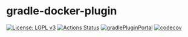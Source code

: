 # gradle-docker-plugin
[![License: LGPL v3](https://img.shields.io/badge/License-LGPL%20v3-blue.svg)](https://www.gnu.org/licenses/gpl-3.0)
[![Actions Status](https://github.com/f-u-z-z-l-e/semver-plugin/workflows/build/badge.svg)](https://github.com/f-u-z-z-l-e/gradle-docker-plugin/actions)
[![gradlePluginPortal](https://img.shields.io/maven-metadata/v/https/plugins.gradle.org/m2/ch/fuzzle/gradle/docker-plugin/ch.fuzzle.gradle.docker-plugin.gradle.plugin/maven-metadata.xml.svg?label=gradlePluginPortal)](https://plugins.gradle.org/plugin/ch.fuzzle.gradle.docker-plugin)
[![codecov](https://codecov.io/gh/f-u-z-z-l-e//gradle-versions-plugin/branch/master/graph/badge.svg)](https://codecov.io/gh/f-u-z-z-l-e/gradle-versions-plugin)

